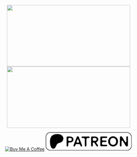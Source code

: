 <p align="center">
<!-- GitHub stats -->
<picture>
  <source
    srcset="https://github-readme-stats.vercel.app/api?username=veniplex&show_icons=true&theme=nord&hide_title=true"
    media="(prefers-color-scheme: dark)"
    height=200
    width=400
    align="center"
  />
  <source
    srcset="https://github-readme-stats.vercel.app/api?username=veniplex&show_icons=true&theme=catppuccin_latte&hide_title=true"
    media="(prefers-color-scheme: light), (prefers-color-scheme: no-preference)"
    height=200
    width=400
    align="center"
  />
  <img src="https://github-readme-stats.vercel.app/api?username=veniplex&show_icons=true&theme=nord&hide_title=true" height=200 width=400 align="center" />
</picture>

<!-- GitHub languages -->
<picture>
  <source
    srcset="https://github-readme-stats.vercel.app/api/top-langs/?username=veniplex&layout=compact&langs_count=4&card_width=400&theme=nord"
    media="(prefers-color-scheme: dark)"
    height=200
    width=400
    align="center"
  />
  <source
    srcset="https://github-readme-stats.vercel.app/api/top-langs/?username=veniplex&layout=compact&langs_count=4&card_width=400&theme=catppuccin_latte"
    media="(prefers-color-scheme: light), (prefers-color-scheme: no-preference)"
    height=200
    width=400
    align="center"
  />
  <img src="https://github-readme-stats.vercel.app/api/top-langs/?username=veniplex&layout=compact&langs_count=4&card_width=400&theme=nord" height=200 width=400 align="center" />
</picture>
</p>

<!-- Sponsor -->
<p align="center">
  <a href="https://www.buymeacoffee.com/veniplex" target="_blank"><img src="https://cdn.buymeacoffee.com/buttons/v2/default-yellow.png" alt="Buy Me A Coffee" height=60 ></a>
<a href="https://www.patreon.com/bePatron?u=135604640"><img src="https://github.com/veniplex/couple-quest/blob/main/.github/Support-Me-On-Patreon.svg" height=60 /></a>
</p>

<!--
# Repository Couple Quest
</br>

 Repo couple-quest 
<a href="https://www.github.com/veniplex/couple-quest/">
  <picture>
    <source
      srcset="https://github-readme-stats.vercel.app/api/pin/?username=veniplex&repo=couple-quest&show_owner=true&theme=catppuccin_mocha"
      media="(prefers-color-scheme: dark)"
      height=200
      width=400
      align="center"
    />
    <source
      srcset="https://github-readme-stats.vercel.app/api/pin/?username=veniplex&repo=couple-quest&show_owner=true&theme=catppuccin_latte"
      media="(prefers-color-scheme: light), (prefers-color-scheme: no-preference)"
      height=200
      width=400
      align="center"
    />
    <img src="https://github-readme-stats.vercel.app/api/pin/?username=veniplex&repo=couple-quest&show_owner=true&theme=catppuccin_mocha" height=200 width=400 align="center" />
  </picture>
</a>
-->
